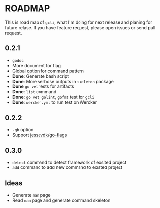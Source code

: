 # ROADMAP

This is road map of `gcli`, what I'm doing for next release and planing for future relase. If you have feature request, please open issues or send pull request. 

## 0.2.1

- `godoc`
- More document for flag
- Global option for command pattern
- **Done**: Generate bash script
- **Done**: More verbose outputs in `skeleton` package
- **Done** `go vet` tests for artifacts
- **Done**: `list` command
- **Done**: `go vet`, `golint`, `gofmt` test for `gcli`
- **Done**: `wercker.yml` to run test on Wercker

## 0.2.2

- `-gb` option
- Support [jessevdk/go-flags](https://github.com/jessevdk/go-flags)

## 0.3.0

- `detect` command to detect framework of exsited project
- `add` command to add new command to existed project

## Ideas

- Generate `man` page 
- Read `man` page and generate command skeleton 
